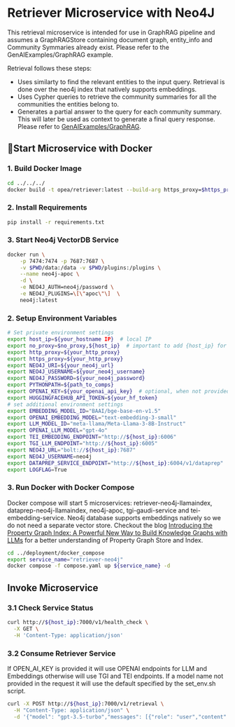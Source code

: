 # Retriever Microservice with Neo4J

This retrieval microservice is intended for use in GraphRAG pipeline and assumes a GraphRAGStore containing document graph, entity_info and Community Symmaries already exist. Please refer to the GenAIExamples/GraphRAG example.

Retrieval follows these steps:

- Uses similarty to find the relevant entities to the input query. Retrieval is done over the neo4j index that natively supports embeddings.
- Uses Cypher queries to retrieve the community summaries for all the communities the entities belong to.
- Generates a partial answer to the query for each community summary. This will later be used as context to generate a final query response. Please refer to [GenAIExamples/GraphRAG](https://github.com/opea-project/GenAIExamples).

## 🚀Start Microservice with Docker

### 1. Build Docker Image

```bash
cd ../../../
docker build -t opea/retriever:latest --build-arg https_proxy=$https_proxy --build-arg http_proxy=$http_proxy -f comps/retrievers/src/Dockerfile .
```

### 2. Install Requirements

```bash
pip install -r requirements.txt
```

### 3. Start Neo4j VectorDB Service

```bash
docker run \
    -p 7474:7474 -p 7687:7687 \
    -v $PWD/data:/data -v $PWD/plugins:/plugins \
    --name neo4j-apoc \
    -d \
    -e NEO4J_AUTH=neo4j/password \
    -e NEO4J_PLUGINS=\[\"apoc\"\]  \
    neo4j:latest
```

### 2. Setup Environment Variables

```bash
# Set private environment settings
export host_ip=${your_hostname IP}  # local IP
export no_proxy=$no_proxy,${host_ip}  # important to add {host_ip} for containers communication
export http_proxy=${your_http_proxy}
export https_proxy=${your_http_proxy}
export NEO4J_URI=${your_neo4j_url}
export NEO4J_USERNAME=${your_neo4j_username}
export NEO4J_PASSWORD=${your_neo4j_password}
export PYTHONPATH=${path_to_comps}
export OPENAI_KEY=${your_openai_api_key}  # optional, when not provided will use smaller models TGI/TEI
export HUGGINGFACEHUB_API_TOKEN=${your_hf_token}
# set additional environment settings
export EMBEDDING_MODEL_ID="BAAI/bge-base-en-v1.5"
export OPENAI_EMBEDDING_MODEL="text-embedding-3-small"
export LLM_MODEL_ID="meta-llama/Meta-Llama-3-8B-Instruct"
export OPENAI_LLM_MODEL="gpt-4o"
export TEI_EMBEDDING_ENDPOINT="http://${host_ip}:6006"
export TGI_LLM_ENDPOINT="http://${host_ip}:6005"
export NEO4J_URL="bolt://${host_ip}:7687"
export NEO4J_USERNAME=neo4j
export DATAPREP_SERVICE_ENDPOINT="http://${host_ip}:6004/v1/dataprep"
export LOGFLAG=True
```

### 3. Run Docker with Docker Compose

Docker compose will start 5 microservices: retriever-neo4j-llamaindex, dataprep-neo4j-llamaindex, neo4j-apoc, tgi-gaudi-service and tei-embedding-service. Neo4j database supports embeddings natively so we do not need a separate vector store. Checkout the blog [Introducing the Property Graph Index: A Powerful New Way to Build Knowledge Graphs with LLMs](https://www.llamaindex.ai/blog/introducing-the-property-graph-index-a-powerful-new-way-to-build-knowledge-graphs-with-llms) for a better understanding of Property Graph Store and Index.

```bash
cd ../deployment/docker_compose
export service_name="retriever-neo4j"
docker compose -f compose.yaml up ${service_name} -d
```

## Invoke Microservice

### 3.1 Check Service Status

```bash
curl http://${host_ip}:7000/v1/health_check \
  -X GET \
  -H 'Content-Type: application/json'
```

### 3.2 Consume Retriever Service

If OPEN_AI_KEY is provided it will use OPENAI endpoints for LLM and Embeddings otherwise will use TGI and TEI endpoints. If a model name not provided in the request it will use the default specified by the set_env.sh script.

```bash
curl -X POST http://${host_ip}:7000/v1/retrieval \
  -H "Content-Type: application/json" \
  -d '{"model": "gpt-3.5-turbo","messages": [{"role": "user","content": "Who is John Brady and has he had any confrontations?"}]}'
```

